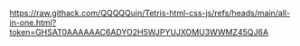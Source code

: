 https://raw.githack.com/QQQQQuin/Tetris-html-css-js/refs/heads/main/all-in-one.html?token=GHSAT0AAAAAAC6ADYO2H5WJPYUJXOMU3WWMZ45QJ6A
